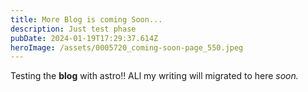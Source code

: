 ```yaml
---
title: More Blog is coming Soon...
description: Just test phase
pubDate: 2024-01-19T17:29:37.614Z
heroImage: /assets/0005720_coming-soon-page_550.jpeg
---
```

Testing the **blog** with astro!! ALl my writing will migrated to here *soon.*